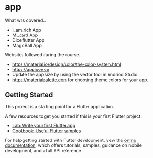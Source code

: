 # app

What was covered...
- I_am_rich App
- Mi_card App
- Dice flutter App
- MagicBall App


Websites followed during the course...
- https://material.io/design/color/the-color-system.html
- https://appicon.co
- Update the app size by using the vector tool in Andriod Studio
- https://materialpalette.com for choosing theme colors for your app.


## Getting Started

This project is a starting point for a Flutter application.

A few resources to get you started if this is your first Flutter project:

- [Lab: Write your first Flutter app](https://docs.flutter.dev/get-started/codelab)
- [Cookbook: Useful Flutter samples](https://docs.flutter.dev/cookbook)

For help getting started with Flutter development, view the
[online documentation](https://docs.flutter.dev/), which offers tutorials,
samples, guidance on mobile development, and a full API reference.






